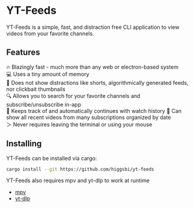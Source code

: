 # YT-Feeds

YT-Feeds is a simple, fast, and distraction free CLI application to view videos from your favorite channels.

## Features

🔥 Blazingly fast - much more than any web or electron-based system  
💻 Uses a tiny amount of memory  
👀 Does not show distractions like shorts, algorithmically generated feeds, nor clickbait thumbnails  
🔍 Allows you to search for your favorite channels and subscribe/unsubscribe in-app  
📜 Keeps track of and automatically continues with watch history 
🎥 Can show all recent videos from many subscriptions organized by date  
＞ Never requires leaving the terminal or using your mouse  

## Installing

YT-Feeds can be installed via cargo:
```bash
cargo install --git https://github.com/higgsbi/yt-feeds
```

YT-Feeds also requires mpv and yt-dlp to work at runtime
- [mpv](https://github.com/mpv-player/mpv)
- [yt-dlp](https://github.com/yt-dlp/yt-dlp)






